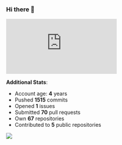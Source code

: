 ### Hi there 👋

![Bob's github activity graph](https://d3eqgu1c877dat.cloudfront.net/graph-stats.xml)

**Additional Stats**:
- Account age: **4** years
- Pushed **1515** commits
- Opened **1** issues
- Submitted **70** pull requests
- Own **67** repositories
- Contributed to **5** public repositories

![](https://komarev.com/ghpvc/?username=BobTheSoftwareDeveloper)
